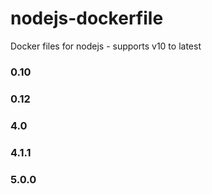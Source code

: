 # nodejs-dockerfile
Docker files for nodejs - supports v10 to latest

### 0.10

### 0.12

### 4.0

### 4.1.1

### 5.0.0
